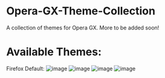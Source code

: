 # Opera-GX-Theme-Collection
A collection of themes for Opera GX. More to be added soon!
# Available Themes:

Firefox Default:
![image](https://github.com/user-attachments/assets/92e11436-6a31-4864-9830-a1259fee3b5e)
![image](https://github.com/user-attachments/assets/8f0e48b1-ed4c-4cf9-8c70-75a4b07ead7e)
![image](https://github.com/user-attachments/assets/56d0830c-7c93-4dc2-80df-9d292790b75b)
![image](https://github.com/user-attachments/assets/f9a6e793-a0e3-4ecd-95d5-7c0bbe6410c3)

